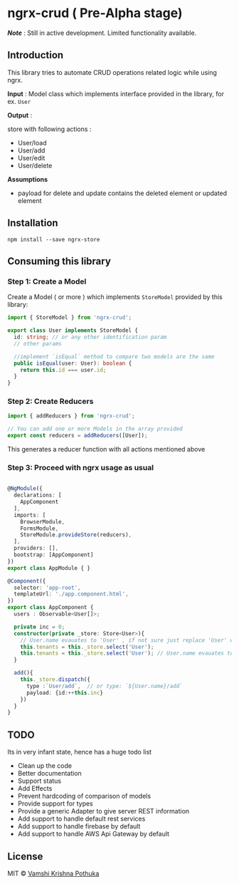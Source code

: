 # ngrx-crud ( Pre-Alpha stage)

**_Note_** : Still in active development. Limited functionality available.

## Introduction
This library tries to automate CRUD operations related logic while using ngrx. 

**Input** : Model class which implements interface provided in the library, for ex. `User` 

**Output** : 

store with following actions : 
 - User/load 
 - User/add
 - User/edit
 - User/delete

 **Assumptions** 
  - payload for delete and update contains the deleted element or updated element

## Installation 

`npm install --save ngrx-store`

## Consuming this library

### Step 1: Create a Model 

Create a Model ( or more ) which implements `StoreModel` provided by this library: 

```typescript
import { StoreModel } from 'ngrx-crud';

export class User implements StoreModel {
  id: string; // or any other identification param 
  // other params 

  //implement `isEqual` method to compare two models are the same 
  public isEqual(user: User): boolean {
    return this.id === user.id;
  }
}

```

### Step 2: Create Reducers 
```typescript
import { addReducers } from 'ngrx-crud';

// You can add one or more Models in the array provided
export const reducers = addReducers([User]);

```
This generates a reducer function with all actions mentioned above 

### Step 3: Proceed with ngrx usage as usual 

```typescript

@NgModule({
  declarations: [
    AppComponent
  ],
  imports: [
    BrowserModule,
    FormsModule,
    StoreModule.provideStore(reducers),
  ],
  providers: [],
  bootstrap: [AppComponent]
})
export class AppModule { }
```

```typescript
@Component({
  selector: 'app-root',
  templateUrl: './app.component.html',
})
export class AppComponent {
  users : Observable<User[]>;

  private inc = 0;
  constructor(private _store: Store<User>){
    // User.name evauates to 'User' , if not sure just replace 'User' with <Model>.name , here User.name 
    this.tenants = this._store.select('User');
    this.tenants = this._store.select('User'); // User.name evauates to 'User' , if not sure just replace 'User' with User.name 
  }

  add(){
    this._store.dispatch({
      type :`User/add`,  // or type: `${User.name}/add`
      payload: {id:++this.inc}
    })
  }
}


```

## TODO 

Its in very infant state, hence has a huge todo list 
  - Clean up the code 
  - Better documentation
  - Support status
  - Add Effects 
  - Prevent hardcoding of comparison of models 
  - Provide support for types 
  - Provide a generic Adapter to give server REST information
  - Add support to handle default rest services 
  - Add support to handle firebase by default 
  - Add support to handle AWS Api Gateway by default 




## License

MIT © [Vamshi Krishna Pothuka](mailto:pvamshi@gmail.com)
